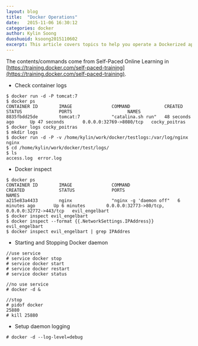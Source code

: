 ```yaml
---
layout: blog
title:  "Docker Operations"
date:   2015-11-06 16:30:12
categories: docker
author: Kylin Soong
duoshuoid: ksoong2015110602
excerpt: This article covers topics to help you operate a Dockerized application environment. From understanding Docker Orchestration with Machine, Swarm and Compose, to security best practices and troubleshooting Docker containers.
---
```


The contents/commands come from Self-Paced Online Learning in [https://training.docker.com/self-paced-training](https://training.docker.com/self-paced-training).

* Check container logs

~~~
$ docker run -d -P tomcat:7
$ docker ps
CONTAINER ID        IMAGE               COMMAND             CREATED             STATUS              PORTS                     NAMES
8835fbdd25de        tomcat:7            "catalina.sh run"   48 seconds ago      Up 47 seconds       0.0.0.0:32769->8080/tcp   cocky_poitras
$ docker logs cocky_poitras
$ mkdir logs
$ docker run -d -P -v /home/kylin/work/docker/testlogs:/var/log/nginx nginx
$ cd /home/kylin/work/docker/test/logs/
$ ls
access.log  error.log
~~~

* Docker inspect

~~~
$ docker ps 
CONTAINER ID        IMAGE               COMMAND                  CREATED             STATUS              PORTS                                           NAMES
a215e83a4433        nginx               "nginx -g 'daemon off"   6 minutes ago       Up 6 minutes        0.0.0.0:32773->80/tcp, 0.0.0.0:32772->443/tcp   evil_engelbart
$ docker inspect evil_engelbart
$ docker inspect --format {{.NetworkSettings.IPAddress}} evil_engelbart
$ docker inspect evil_engelbart | grep IPAddres
~~~

* Starting and Stopping Docker daemon

~~~
//use service
# service docker stop
# service docker start
# service docker restart
# service docker status

//no use service
# docker -d &

//stop
# pidof docker
25880
# kill 25880
~~~

* Setup daemon logging

~~~
# docker -d --log-level=debug
~~~


